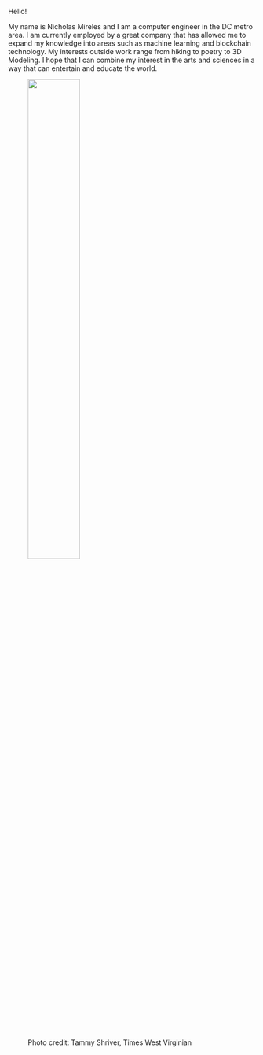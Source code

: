 Hello!

My name is Nicholas Mireles and I am a computer engineer in the DC metro area. I am currently employed by a great company that has allowed me to expand my knowledge into areas such as machine learning and blockchain technology. My interests outside work range from hiking to poetry to 3D Modeling. I hope that I can combine my interest in the arts and sciences in a way that can entertain and educate the world.

 <figure class="text-center">
    <img src="{{ '/assets/img/roboticspicture.jpg' | absolute_url }}" class="mx-auto figure-img img-fluid rounded" style="width:50%">
    <figcaption class="caption text-center">Photo credit: Tammy Shriver, Times West Virginian</figcaption>
 </figure>
